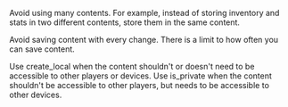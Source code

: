 Avoid using many contents. For example, instead of storing inventory and stats in two different contents, store them in the same content.

Avoid saving content with every change. There is a limit to how often you can save content.

Use create_local when the content shouldn't or doesn't need to be accessible to other players or devices.
Use is_private when the content shouldn't be accessible to other players, but needs to be accessible to other devices.

<!-- Add matrix further clarifying local/private -->
